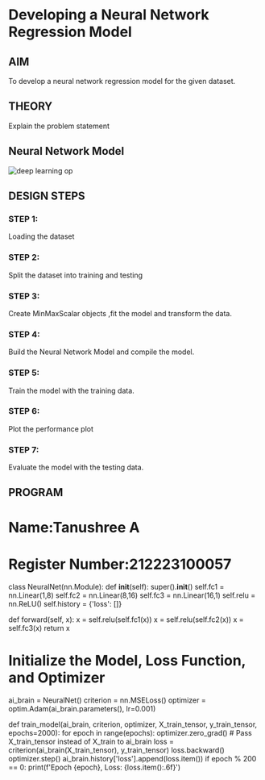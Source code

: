 # Developing a Neural Network Regression Model

## AIM

To develop a neural network regression model for the given dataset.

## THEORY

Explain the problem statement

## Neural Network Model

![deep learning op](https://github.com/user-attachments/assets/461c9f35-9b36-44ef-bb3b-36c01ff3d683)


## DESIGN STEPS

### STEP 1:

Loading the dataset

### STEP 2:

Split the dataset into training and testing

### STEP 3:

Create MinMaxScalar objects ,fit the model and transform the data.

### STEP 4:

Build the Neural Network Model and compile the model.

### STEP 5:

Train the model with the training data.

### STEP 6:

Plot the performance plot

### STEP 7:

Evaluate the model with the testing data.

## PROGRAM
# Name:Tanushree A
# Register Number:212223100057
class NeuralNet(nn.Module):
  def __init__(self):
        super().__init__()
        self.fc1 = nn.Linear(1,8)
        self.fc2 = nn.Linear(8,16)
        self.fc3 = nn.Linear(16,1)
        self.relu = nn.ReLU()
        self.history = {'loss': []}

  def forward(self, x): 
    x = self.relu(self.fc1(x))
    x = self.relu(self.fc2(x))
    x = self.fc3(x)
    return x


# Initialize the Model, Loss Function, and Optimizer
ai_brain = NeuralNet()
criterion = nn.MSELoss()
optimizer = optim.Adam(ai_brain.parameters(), lr=0.001)


def train_model(ai_brain, criterion, optimizer, X_train_tensor, y_train_tensor, epochs=2000):
    for epoch in range(epochs):
        optimizer.zero_grad()
        # Pass X_train_tensor instead of X_train to ai_brain
        loss = criterion(ai_brain(X_train_tensor), y_train_tensor)
        loss.backward()
        optimizer.step()
        ai_brain.history['loss'].append(loss.item())
        if epoch % 200 == 0:
            print(f'Epoch {epoch}, Loss: {loss.item():.6f}')



```




